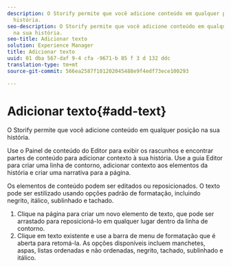 ```yaml
---
description: O Storify permite que você adicione conteúdo em qualquer posição na sua
  história.
seo-description: O Storify permite que você adicione conteúdo em qualquer posição
  na sua história.
seo-title: Adicionar texto
solution: Experience Manager
title: Adicionar texto
uuid: 01 dba 567-daf 9-4 cfa -9671-b 85 f 3 d 132 ddc
translation-type: tm+mt
source-git-commit: 566ea2587f101202045488e9f4edf73ece100293

---
```



# Adicionar texto{#add-text}

O Storify permite que você adicione conteúdo em qualquer posição na sua história.

Use o Painel de conteúdo do Editor para exibir os rascunhos e encontrar partes de conteúdo para adicionar contexto à sua história. Use a guia Editor para criar uma linha de contorno, adicionar contexto aos elementos da história e criar uma narrativa para a página.

Os elementos de conteúdo podem ser editados ou reposicionados. O texto pode ser estilizado usando opções padrão de formatação, incluindo negrito, itálico, sublinhado e tachado.

1. Clique na página para criar um novo elemento de texto, que pode ser arrastado para reposicioná-lo em qualquer lugar dentro da linha de contorno.
1. Clique em texto existente e use a barra de menu de formatação que é aberta para retomá-la. As opções disponíveis incluem manchetes, aspas, listas ordenadas e não ordenadas, negrito, tachado, sublinhado e itálico.
